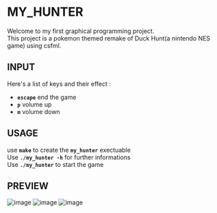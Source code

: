 # MY_HUNTER
Welcome to my first graphical programming project.  
This project is a pokemon themed remake of Duck Hunt(a nintendo NES game) using csfml.  

## INPUT 
Here's a list of keys and their effect :
- **`escape`** end the game
- **`p`** volume up
- **`m`** volume down

## USAGE
use **`make`** to create the **`my_hunter`** exectuable  
Use **`./my_hunter -h`** for further informations  
Use **`./my_hunter`** to start the game
## PREVIEW
![image](https://github.com/user-attachments/assets/a9fc5b4a-2946-44f7-a4b7-f6bbd393353f)
![image](https://github.com/user-attachments/assets/236d5057-b33c-4280-8bba-3261cd6f72c6)
![image](https://github.com/user-attachments/assets/6fa38908-33f9-4c34-805a-9da77759bbe5)
